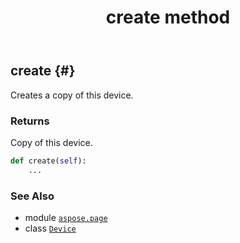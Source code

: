 ﻿---
title: create method
second_title: Aspose.Page for Python via .NET API References
description: 
type: docs
weight: 20
url: /python-net/aspose.page/device/create/
is_root: false
---

## create {#}

Creates a copy of this device.


### Returns 


Copy of this device.


```python
def create(self):
    ...
```





### See Also
* module [`aspose.page`](../../)
* class [`Device`](/page/python-net/aspose.page/device)
